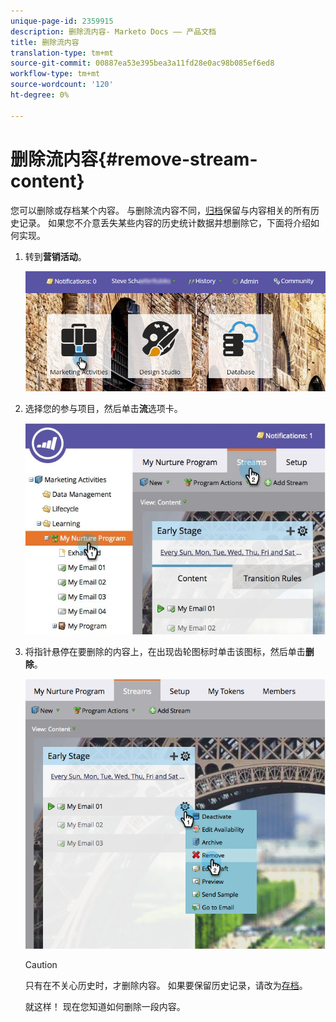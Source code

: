 ```yaml
---
unique-page-id: 2359915
description: 删除流内容- Marketo Docs —— 产品文档
title: 删除流内容
translation-type: tm+mt
source-git-commit: 00887ea53e395bea3a11fd28e0ac98b085ef6ed8
workflow-type: tm+mt
source-wordcount: '120'
ht-degree: 0%

---
```



# 删除流内容{#remove-stream-content}

您可以删除或存档某个内容。 与删除流内容不同，[归档](archive-and-unarchive-stream-content.md)保留与内容相关的所有历史记录。 如果您不介意丢失某些内容的历史统计数据并想删除它，下面将介绍如何实现。

1. 转到&#x200B;**营销活动**。

   ![](assets/login-marketing-activities-1.png)

1. 选择您的参与项目，然后单击&#x200B;**流**&#x200B;选项卡。

   ![](assets/cloneasteam-3.jpg)

1. 将指针悬停在要删除的内容上，在出现齿轮图标时单击该图标，然后单击&#x200B;**删除**。

   ![](assets/image2014-9-15-17-3a38-3a15.png)

   >[!CAUTION]
   >
   >只有在不关心历史时，才删除内容。 如果要保留历史记录，请改为[存档](archive-and-unarchive-stream-content.md)。

   就这样！ 现在您知道如何删除一段内容。

